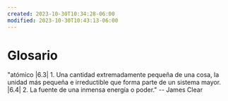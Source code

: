 ```yaml
---
created: 2023-10-30T10:34:28-06:00
modified: 2023-10-30T10:43:13-06:00
---
```


# Glosario

"atómico |6.3| 1. Una cantidad extremadamente pequeña de una cosa, la unidad más pequeña e irreductible que forma parte de un sistema mayor. |6.4| 2. La fuente de una inmensa energía o poder."
-- James Clear
